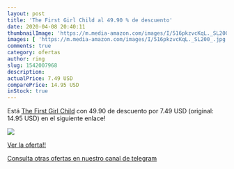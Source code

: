 ```yaml
---
layout: post
title: 'The First Girl Child al 49.90 % de descuento'
date: 2020-04-08 20:40:11
thumbnailImage: 'https://m.media-amazon.com/images/I/516pkzvcKqL._SL200_.jpg'
images: [ 'https://m.media-amazon.com/images/I/516pkzvcKqL._SL200_.jpg' ]
comments: true
category: ofertas
author: ring
slug: 1542007968
description:
actualPrice: 7.49 USD
comparePrice: 14.95 USD
inStock: true
---
```


Está [The First Girl Child](https://www.amazon.com/dp/1542007968/?tag=redken08-20) con 49.90 de descuento por 7.49 USD (original: 14.95 USD) en el siguiente enlace!

[![](https://m.media-amazon.com/images/I/516pkzvcKqL._SL200_.jpg)](https://www.amazon.com/dp/1542007968/?tag=redken08-20)

[Ver la oferta!!](https://www.amazon.com/dp/1542007968/?tag=redken08-20)

[Consulta otras ofertas en nuestro canal de telegram](https://t.me/s/ofertas25)
